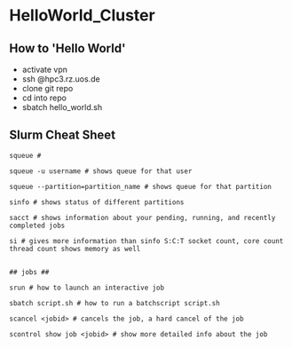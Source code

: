 # HelloWorld_Cluster


## How to 'Hello World'
- activate vpn 
- ssh @hpc3.rz.uos.de
- clone git repo 
- cd into repo
- sbatch hello_world.sh  


## Slurm Cheat Sheet

```
squeue # 

squeue -u username # shows queue for that user

squeue --partition=partition_name # shows queue for that partition

sinfo # shows status of different partitions

sacct # shows information about your pending, running, and recently completed jobs

si # gives more information than sinfo S:C:T socket count, core count thread count shows memory as well


## jobs ##

srun # how to launch an interactive job

sbatch script.sh # how to run a batchscript script.sh

scancel <jobid> # cancels the job, a hard cancel of the job

scontrol show job <jobid> # show more detailed info about the job
```


